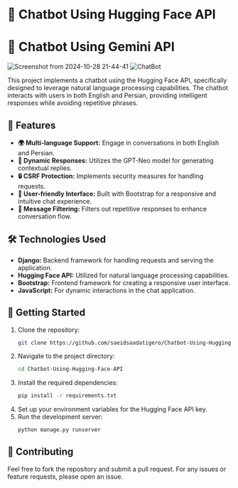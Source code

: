 # 🤖 Chatbot Using Hugging Face API
# 🤖 Chatbot Using Gemini API

![Screenshot from 2024-10-28 21-44-41](https://github.com/user-attachments/assets/294805cc-b50f-4bc8-8339-fb6ea98dab46)
![ChatBot](https://github.com/user-attachments/assets/1a79a38f-a8ab-44c1-8ef2-28c945814acf)

This project implements a chatbot using the Hugging Face API, specifically designed to leverage natural language processing capabilities. The chatbot interacts with users in both English and Persian, providing intelligent responses while avoiding repetitive phrases.

## 🌟 Features

- **🌍 Multi-language Support:** Engage in conversations in both English and Persian.
- **💬 Dynamic Responses:** Utilizes the GPT-Neo model for generating contextual replies.
- **🔒 CSRF Protection:** Implements security measures for handling requests.
- **🎨 User-friendly Interface:** Built with Bootstrap for a responsive and intuitive chat experience.
- **🚫 Message Filtering:** Filters out repetitive responses to enhance conversation flow.

## 🛠️ Technologies Used

- **Django:** Backend framework for handling requests and serving the application.
- **Hugging Face API:** Utilized for natural language processing capabilities.
- **Bootstrap:** Frontend framework for creating a responsive user interface.
- **JavaScript:** For dynamic interactions in the chat application.

## 🚀 Getting Started

1. Clone the repository:
   ```bash
   git clone https://github.com/saeidsaadatigero/Chatbot-Using-Hugging-Face-API.git
   ```
2. Navigate to the project directory:
   ```bash
   cd Chatbot-Using-Hugging-Face-API
   ```
3. Install the required dependencies:
   ```bash
   pip install -r requirements.txt
   ```
4. Set up your environment variables for the Hugging Face API key.
5. Run the development server:
   ```bash
   python manage.py runserver
   ```

## 🤝 Contributing

Feel free to fork the repository and submit a pull request. For any issues or feature requests, please open an issue. 
